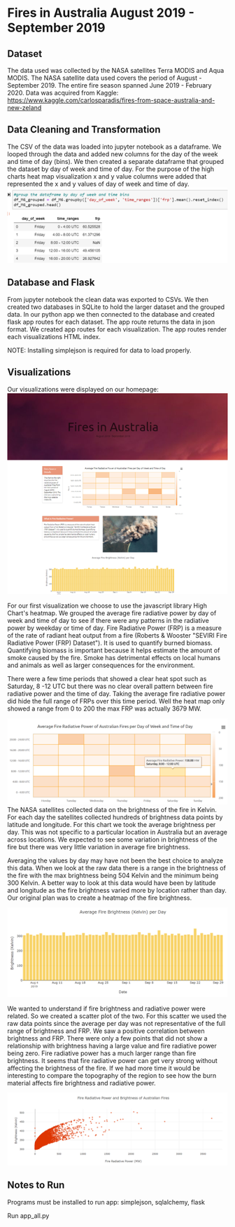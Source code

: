 # Fires in Australia August 2019 - September 2019

## Dataset 
The data used was collected by the NASA satellites Terra MODIS and Aqua MODIS. The NASA satellite data used covers the period of August - September 2019. The entire fire season spanned June 2019 - February 2020. Data was acquired from Kaggle: https://www.kaggle.com/carlosparadis/fires-from-space-australia-and-new-zeland

## Data Cleaning and Transformation
The CSV of the data was loaded into jupyter notebook as a dataframe. We looped through the data and added new columns for the day of the week and time of day (bins). We then created a separate dataframe that grouped the dataset by day of week and time of day. For the purpose of the high charts heat map visualization x and y value columns were added that represented the x and y values of day of week and time of day.
![Dates](static/images/data_groupby.png)

## Database and Flask
From jupyter notebook the clean data was exported to CSVs. We then created two databases in SQLite to hold the larger dataset and the grouped data. In our python app we then connected to the database and created flask app routes for each dataset. The app route returns the data in json format. We created app routes for each visualization. The app routes render each visualizations HTML index. 

NOTE: Installing simplejson is required for data to load properly.

## Visualizations
Our visualizations were displayed on our homepage:
![Dates](static/images/page.PNG)

For our first visualization we choose to use the javascript library High Chart's heatmap. We grouped the average fire radiative power by day of week and time of day to see if there were any patterns in the radiative power by weekday or time of day. Fire Radiative Power (FRP) is a measure of the rate of radiant heat output from a fire (Roberts & Wooster "SEVIRI Fire Radiative Power (FRP) Dataset"). It is used to quantify burned biomass. Quantifying biomass is important because it helps estimate the amount of smoke caused by the fire. Smoke has detrimental effects on local humans and animals as well as larger consequences for the environment.

There were a few time periods that showed a clear heat spot such as Saturday, 8 -12 UTC but there was no clear overall pattern between fire radiative power and the time of day. Taking the average fire radiative power did hide the full range of FRPs over this time period. Well the heat map only showed a range from 0 to 200 the max FRP was actually 3679 MW.  



![Dates](static/images/heatmap.PNG)
The NASA satellites collected data on the brightness of the fire in Kelvin. For each day the satellites collected hundreds of brightness data points by latitude and longitude. For this chart we took the average brightness per day. This was not specific to a particular location in Australia but an average across locations. We expected to see some variation in brightness of the fire but there was very little variation in average fire brightness. 

Averaging the values by day may have not been the best choice to analyze this data. When we look at the raw data there is a range in the brightness of the fire with the max brightness being 504 Kelvin and the minimum being 300 Kelvin. A better way to look at this data would have been by latitude and longitude as the fire brightness varied more by location rather than day. Our original plan was to create a heatmap of the fire brightness.

![Dates](static/images/bar_chart.PNG)


We wanted to understand if fire brightness and radiative power were related. So we created a scatter plot of the two. For this scatter we used the raw data points since the average per day was not representative of the full range of brightness and FRP. We saw a positive correlation between brightness and FRP. There were only a few points that did not show a relationship with brightness having  a large value and fire radiative power being zero. Fire radiative power has a much larger range than fire brightness. It seems that fire radiative power can get very strong without affecting the brightness of the fire. If we had more time it would be interesting to compare the topography of the region to see how the burn material affects fire brightness and radiative power.

 
![Dates](static/images/scatter.PNG)

## Notes to Run
Programs must be installed to run app: simplejson, sqlalchemy, flask

Run app_all.py
